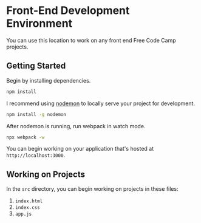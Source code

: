 # Front-End Development Environment

You can use this location to work on any front end Free Code Camp projects.

## Getting Started

Begin by installing dependencies.

```sh
npm install
```

I recommend using [nodemon](https://nodemon.io/) to locally serve your project for development.

```sh
npm install -g nodemon
```

After nodemon is running, run webpack in watch mode.

```sh
npx webpack -w
```

You can begin working on your application that's hosted at ```http://localhost:3000```.

## Working on Projects

In the ```src``` directory, you can begin working on projects in these files:

1. ```index.html```
2. ```index.css```
3. ```app.js```
